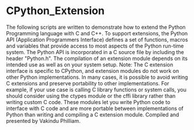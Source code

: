 # CPython_Extension
The following scripts are written to demonstrate how to extend the Python Programming language with C and C++. To support extensions, the Python API (Application Programmers Interface) defines a set of functions, macros and variables that provide access to most aspects of the Python run-time system. The Python API is incorporated in a C source file by including the header "Python.h".  The compilation of an extension module depends on its intended use as well as on your system setup.  Note:  The C extension interface is specific to CPython, and extension modules do not work on other Python implementations. In many cases, it is possible to avoid writing C extensions and preserve portability to other implementations. For example, if your use case is calling C library functions or system calls, you should consider using the ctypes module or the cffi library rather than writing custom C code. These modules let you write Python code to interface with C code and are more portable between implementations of Python than writing and compiling a C extension module. Compiled and presented by Vakindu Philliam.
